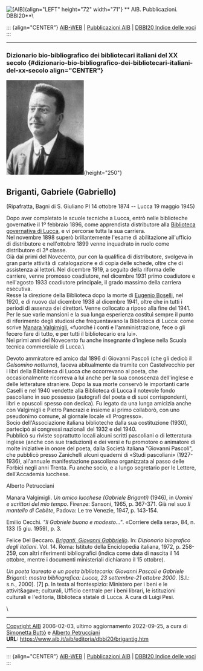 ![\[AIB\]](/aib/wi/aibv72.gif){align="LEFT" height="72" width="71"}
** AIB. Pubblicazioni. DBBI20**\

::: {align="CENTER"}
[AIB-WEB](/) \| [Pubblicazioni AIB](/pubblicazioni/) \| [DBBI20 Indice
delle voci](dbbi20.htm)
:::

------------------------------------------------------------------------

### Dizionario bio-bibliografico dei bibliotecari italiani del XX secolo {#dizionario-bio-bibliografico-dei-bibliotecari-italiani-del-xx-secolo align="CENTER"}

![\[Ritratto\]](brigantig.gif){height="250"}

## Briganti, Gabriele (Gabriello)

(Ripafratta, Bagni di S. Giuliano PI 14 ottobre 1874 -- Lucca 19 maggio
1945)

Dopo aver completato le scuole tecniche a Lucca, entrò nelle biblioteche
governative il 1º febbraio 1896, come apprendista distributore alla
[Biblioteca governativa di Lucca](/aib/stor/teche/lu-sta.htm), e vi
percorse tutta la sua carriera.\
Nel novembre 1898 superò brillantemente l\'esame di abilitazione
all\'ufficio di distributore e nell\'ottobre 1899 venne inquadrato in
ruolo come distributore di 3ª classe.\
Già dai primi del Novecento, pur con la qualifica di distributore,
svolgeva in gran parte attività di catalogazione e di copia delle
schede, oltre che di assistenza ai lettori. Nel dicembre 1919, a seguito
della riforma delle carriere, venne promosso coadiutore, nel dicembre
1931 primo coadiutore e nell\'agosto 1933 coadiutore principale, il
grado massimo della carriera esecutiva.\
Resse la direzione della Biblioteca dopo la morte di [Eugenio
Boselli](bosellie.htm), nel 1920, e di nuovo dal dicembre 1938 al
dicembre 1941, oltre che in tutti i periodi di assenza dei direttori.
Venne collocato a riposo alla fine del 1941.\
Per le sue varie mansioni e la sua lunga esperienza costituì sempre il
punto di riferimento degli studiosi che frequentavano la Biblioteca di
Lucca: come scrive [Manara Valgimigli](valgimigli.htm), «fuorché i conti
e l\'amministrazione, fece o gli fecero fare di tutto, e per tutti il
bibliotecario era lui».\
Nei primi anni del Novecento fu anche insegnante d\'inglese nella Scuola
tecnica commerciale di Lucca.\

Devoto ammiratore ed amico dal 1896 di Giovanni Pascoli (che gli dedicò
il *Gelsomino notturno*), faceva abitualmente da tramite con
Castelvecchio per i libri della Biblioteca di Lucca che occorrevano al
poeta, che occasionalmente ricorreva a lui anche per la sua conoscenza
dell\'inglese e delle letterature straniere. Dopo la sua morte conservò
le importanti carte Caselli e nel 1940 vendette alla Biblioteca di Lucca
il notevole fondo pascoliano in suo possesso (autografi del poeta e di
suoi corrispondenti, libri e opuscoli spesso con dedica). Fu legato da
una lunga amicizia anche con Valgimigli e Pietro Pancrazi e insieme al
primo collaborò, con uno pseudonimo comune, al giornale locale «Il
Progresso».\
Socio dell\'Associazione italiana biblioteche dalla sua costituzione
(1930), partecipò ai congressi nazionali del 1932 e del 1940.\
Pubblicò su riviste soprattutto locali alcuni scritti pascoliani o di
letteratura inglese (anche con sue traduzioni) e dei versi e fu
promotore o animatore di molte iniziative in onore del poeta, dalla
Società italiana \"Giovanni Pascoli\", che pubblicò presso Zanichelli
alcuni quaderni di «Studi pascoliani» (1927-1936), all\'annuale
manifestazione pascoliana organizzata al passo delle Forbici negli anni
Trenta. Fu anche socio, e a lungo segretario per le Lettere,
dell\'Accademia lucchese.

Alberto Petrucciani

Manara Valgimigli. *Un amico lucchese (Gabriele Briganti)* (1946), in
*Uomini e scrittori del mio tempo*. Firenze: Sansoni, 1965, p. 367-371.
Già nel suo *Il mantello di Cebète*, Padova: Le tre Venezie, 1947, p.
143-154.

Emilio Cecchi. *\"Il Gabriele buono e modesto\...\"*. «Corriere della
sera», 84, n. 133 (5 giu. 1959), p. 3.

Felice Del Beccaro. *[Briganti, Giovanni
Gabbriello](http://www.treccani.it/enciclopedia/giovanni-gabbriello-briganti_(Dizionario-Biografico)/)*.
In: *Dizionario biografico degli italiani*. Vol. 14. Roma: Istituto
della Enciclopedia italiana, 1972, p. 258-259, con altri riferimenti
bibliografici (indica come data di nascita il 14 ottobre, mentre i
documenti ministeriali dichiarano il 15 ottobre).

*Un poeta laureato e un poeta bibliotecario: Giovanni Pascoli e Gabriele
Briganti: mostra bibliografica: Lucca, 23 settembre-21 ottobre 2000*.
\[S.l.: s.n., 2000\]. \[7\] p. In testa al frontespizio: Ministero per i
beni e le attivit&agave; culturali, Ufficio centrale per i beni librari,
le istituzioni culturali e l\'editoria, Biblioteca statale di Lucca. A
cura di Luigi Pesi.

\

------------------------------------------------------------------------

[Copyright AIB](/su-questo-sito/dichiarazione-di-copyright-aib-web/)
2006-02-03, ultimo aggiornamento 2022-09-25, a cura di [Simonetta
Buttò](/aib/redazione3.htm) e [Alberto
Petrucciani](/su-questo-sito/redazione-aib-web/)\
**URL:** https://www.aib.it/aib/editoria/dbbi20/brigantig.htm

------------------------------------------------------------------------

::: {align="CENTER"}
[AIB-WEB](/) \| [Pubblicazioni AIB](/pubblicazioni/) \| [DBBI20 Indice
delle voci](dbbi20.htm)
:::
